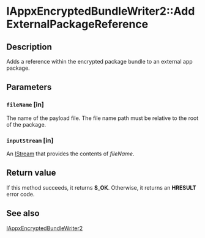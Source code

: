 # IAppxEncryptedBundleWriter2::AddExternalPackageReference

## Description

Adds a reference within the encrypted package bundle to an external app package.

## Parameters

### `fileName` [in]

The name of the payload file. The file name path must be relative to the root of the package.

### `inputStream` [in]

An [IStream](https://learn.microsoft.com/windows/desktop/api/objidl/nn-objidl-istream) that provides the contents of *fileName*.

## Return value

If this method succeeds, it returns **S_OK**. Otherwise, it returns an **HRESULT** error code.

## See also

[IAppxEncryptedBundleWriter2](https://learn.microsoft.com/windows/desktop/api/appxpackaging/nn-appxpackaging-iappxencryptedbundlewriter2)